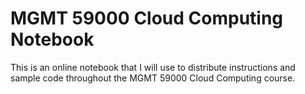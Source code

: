 # MGMT 59000 Cloud Computing Notebook

This is an online notebook that I will use to distribute instructions and sample code throughout the MGMT 59000 Cloud Computing course.

```{tableofcontents}
```
